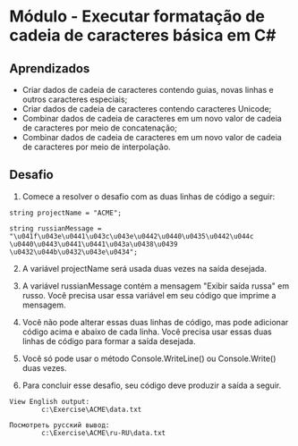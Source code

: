 # Módulo - Executar formatação de cadeia de caracteres básica em C#

## Aprendizados
- Criar dados de cadeia de caracteres contendo guias, novas linhas e outros caracteres especiais;
- Criar dados de cadeia de caracteres contendo caracteres Unicode;
- Combinar dados de cadeia de caracteres em um novo valor de cadeia de caracteres por meio de concatenação;
- Combinar dados de cadeia de caracteres em um novo valor de cadeia de caracteres por meio de interpolação.

## Desafio

1. Comece a resolver o desafio com as duas linhas de código a seguir:
```
string projectName = "ACME";

string russianMessage = "\u041f\u043e\u0441\u043c\u043e\u0442\u0440\u0435\u0442\u044c \u0440\u0443\u0441\u0441\u043a\u0438\u0439 \u0432\u044b\u0432\u043e\u0434";
```

2. A variável projectName será usada duas vezes na saída desejada.

3. A variável russianMessage contém a mensagem "Exibir saída russa" em russo. Você precisa usar essa variável em seu código que imprime a mensagem.

4. Você não pode alterar essas duas linhas de código, mas pode adicionar código acima e abaixo de cada linha. Você precisa usar essas duas linhas de código para formar a saída desejada.

5. Você só pode usar o método Console.WriteLine() ou Console.Write() duas vezes.

6. Para concluir esse desafio, seu código deve produzir a saída a seguir.

```
View English output:
        c:\Exercise\ACME\data.txt

Посмотреть русский вывод:
        c:\Exercise\ACME\ru-RU\data.txt
```